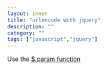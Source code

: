 ```yaml
---
layout: inner
title: "urlencode with jquery"
description: ""
category: ""
tags: ["javascript","jquery"]
---
```


Use the [$.param function](https://api.jquery.com/jQuery.param/)
